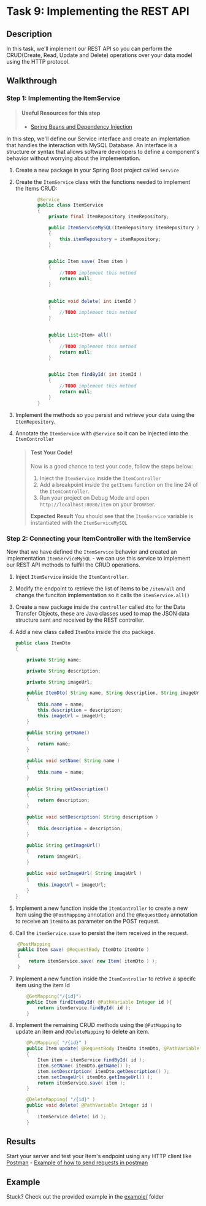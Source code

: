 # Task 9: Implementing the REST API

## Description

In this task, we'll implement our REST API so you can perform the CRUD(Create, Read, Update and Delete) operations
over your data model using the HTTP protocol.

## Walkthrough

### Step 1: Implementing the ItemService

> #### Useful Resources for this step
>
> - [Spring Beans and Dependency Injection](https://docs.spring.io/spring-boot/docs/2.0.x/reference/html/using-boot-spring-beans-and-dependency-injection.html)

In this step, we'll define our Service interface and create an implentation that handles the interaction with MySQL Database. An interface is a structure or syntax that allows software developers to define a component's behavior without worrying about the implementation.

1. Create a new package in your Spring Boot project called `service`
2. Create the `ItemService` class with the functions needed to implement the Items CRUD:

   ```java
           @Service
           public class ItemService
           {
               private final ItemRepository itemRepository;

               public ItemServiceMySQL(ItemRepository itemRepository )
               {
                   this.itemRepository = itemRepository;
               }

               
               public Item save( Item item )
               {
                   //TODO implement this method
                   return null;
               }

               
               public void delete( int itemId )
               {
                   //TODO implement this method
               }

               
               public List<Item> all()
               {
                   //TODO implement this method
                   return null;
               }

               
               public Item findById( int itemId )
               {
                   //TODO implement this method
                   return null;
               }
           }

   ```

3. Implement the methods so you persist and retrieve your data using the `ItemRepository`.
4. Annotate the `ItemService` with `@Service` so it can be injected into the `ItemController`

   > #### Test Your Code!
   >
   > Now is a good chance to test your code, follow the steps below:
   >
   > 1. Inject the `ItemService` inside the `ItemController`
   > 2. Add a breakpoint inside the `getItems` function on the line 24 of the `ItemController`.
   > 3. Run your project on Debug Mode and open `http://localhost:8080/item` on your browser.
   >
   > **Expected Result**
   > You should see that the `ItemService` variable is instantiated with the `ItemServiceMySQL`

### Step 2: Connecting your ItemController with the ItemService

Now that we have defined the `ItemService` behavior and created an implementation `ItemServiceMySQL` - we can use this service to implement our REST API methods to fulfill the CRUD operations.

1. Inject `ItemService` inside the `ItemController`.
2. Modify the endpoint to retrieve the list of items to be `/item/all` and change the funciton implementation so it calls the `itemService.all()`
3. Create a new package inside the `controller` called `dto` for the Data Transfer Objects, these are Java classes used to map the JSON data structure sent and received by the REST controller.
4. Add a new class called `ItemDto` inside the `dto` package.

   ```java
   public class ItemDto
   {

       private String name;

       private String description;

       private String imageUrl;

       public ItemDto( String name, String description, String imageUrl )
       {
           this.name = name;
           this.description = description;
           this.imageUrl = imageUrl;
       }

       public String getName()
       {
           return name;
       }

       public void setName( String name )
       {
           this.name = name;
       }

       public String getDescription()
       {
           return description;
       }

       public void setDescription( String description )
       {
           this.description = description;
       }

       public String getImageUrl()
       {
           return imageUrl;
       }

       public void setImageUrl( String imageUrl )
       {
           this.imageUrl = imageUrl;
       }
   }
   ```

5. Implement a new function inside the `ItemController` to create a new Item using the `@PostMapping` annotation and the `@RequestBody` annotation to receive an `ItemDto` as parameter on the POST request.

6. Call the `itemService.save` to persist the item received in the request.

```java
    @PostMapping
    public Item save( @RequestBody ItemDto itemDto )
    {
        return itemService.save( new Item( itemDto ) );
    }
```

7. Implement a new function inside the `ItemController` to retrive a specifc item using the item Id
   ```java
       @GetMapping("/{id}")
       public Item findItemById( @PathVariable Integer id ){
           return itemService.findById( id );
       }
   ```
8. Implement the remaining CRUD methods using the `@PutMapping` to update an item and `@DeleteMapping` to delete an item.

   ```java
       @PutMapping( "/{id}" )
       public Item update( @RequestBody ItemDto itemDto, @PathVariable Integer id )
       {
           Item item = itemService.findById( id );
           item.setName( itemDto.getName() );
           item.setDescription( itemDto.getDescription() );
           item.setImageUrl( itemDto.getImageUrl() );
           return itemService.save( item );
       }

       @DeleteMapping( "/{id}" )
       public void delete( @PathVariable Integer id )
       {
           itemService.delete( id );
       }
   ```

## Results

Start your server and test your Item's endpoint using any HTTP client like [Postman](https://www.postman.com/) - [Example of how to send requests in postman](https://learning.postman.com/docs/sending-requests/requests/)

## Example

Stuck? Check out the provided example in the [example/](example/) folder
